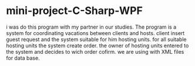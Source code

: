 # mini-project-C-Sharp-WPF
i was do this program with my partner in our studies.
The program is a system for coordinating vacations between clients and hosts.
client insert guest request and the system suitable for him hosting units.
for all suitable hosting units the system create order.
the owner of hosting units entered to the system and decides to wich order cofirm.
we are using with XML files for data base.

